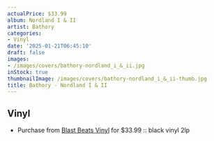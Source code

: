 ```yaml
---
actualPrice: $33.99
album: Nordland I & II
artist: Bathory
categories:
- Vinyl
date: '2025-01-21T06:45:10'
draft: false
images:
- /images/covers/bathory-nordland_i_&_ii.jpg
inStock: true
thumbnailImage: /images/covers/bathory-nordland_i_&_ii-thumb.jpg
title: Bathory - Nordland I & II
---
```


## Vinyl
* Purchase from [Blast Beats Vinyl](https://blastbeatsvinyl.com/products/bathory-nordland-i-ii-black-vinyl-lp) for $33.99 :: black vinyl 2lp
